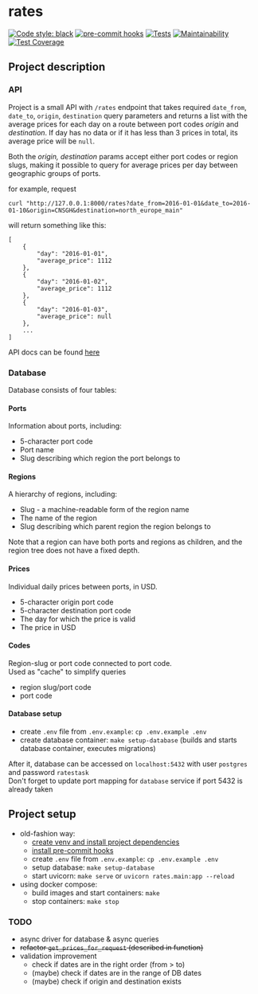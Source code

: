 # rates

[![Code style: black](https://img.shields.io/badge/code%20style-black-000000.svg)](https://github.com/psf/black)
[![pre-commit hooks](https://github.com/svntmr/rates/actions/workflows/pre-commit.yml/badge.svg)](https://github.com/svntmr/rates/actions)
[![Tests](https://github.com/svntmr/rates/actions/workflows/run-tests.yml/badge.svg)](https://github.com/svntmr/rates/actions)
[![Maintainability](https://api.codeclimate.com/v1/badges/74734b747fd97c6697b7/maintainability)](https://codeclimate.com/github/svntmr/rates/maintainability)
[![Test Coverage](https://api.codeclimate.com/v1/badges/74734b747fd97c6697b7/test_coverage)](https://codeclimate.com/github/svntmr/rates/test_coverage)

## Project description

### API

Project is a small API with `/rates` endpoint that takes required `date_from`, `date_to`, `origin`, `destination` query parameters and returns a list with the average prices for each day on a route between port codes _origin_ and _destination_. If day has no data or if it has less than 3 prices in total, its average price will be `null`.

Both the _origin, destination_ params accept either port codes or region slugs, making it possible to query for average prices per day between geographic groups of ports.

for example, request

```shell
curl "http://127.0.0.1:8000/rates?date_from=2016-01-01&date_to=2016-01-10&origin=CNSGH&destination=north_europe_main"
```

will return something like this:

```
[
    {
        "day": "2016-01-01",
        "average_price": 1112
    },
    {
        "day": "2016-01-02",
        "average_price": 1112
    },
    {
        "day": "2016-01-03",
        "average_price": null
    },
    ...
]
```

API docs can be found [here](http://localhost:8000/docs)

### Database

Database consists of four tables:

#### Ports

Information about ports, including:

- 5-character port code
- Port name
- Slug describing which region the port belongs to

#### Regions

A hierarchy of regions, including:

- Slug - a machine-readable form of the region name
- The name of the region
- Slug describing which parent region the region belongs to

Note that a region can have both ports and regions as children, and the region
tree does not have a fixed depth.

#### Prices

Individual daily prices between ports, in USD.

- 5-character origin port code
- 5-character destination port code
- The day for which the price is valid
- The price in USD

#### Codes

Region-slug or port code connected to port code.  
Used as "cache" to simplify queries

- region slug/port code
- port code

#### Database setup

- create `.env` file from `.env.example`: `cp .env.example .env`
- create database container: `make setup-database` (builds and starts database container, executes migrations)

After it, database can be accessed on `localhost:5432` with user `postgres` and password `ratestask`  
Don't forget to update port mapping for `database` service if port 5432 is already taken

## Project setup

- old-fashion way:
  - [create venv and install project dependencies](CONTRIBUTING.md#virtual-environment)
  - [install pre-commit hooks](CONTRIBUTING.md#pre-commit-hooks)
  - create `.env` file from `.env.example`: `cp .env.example .env`
  - setup database: `make setup-database`
  - start uvicorn: `make serve` or `uvicorn rates.main:app --reload`
- using docker compose:
  - build images and start containers: `make`
  - stop containers: `make stop`

### TODO

- async driver for database & async queries
- ~~refactor `get_prices_for_request` (described in function)~~
- validation improvement
  - check if dates are in the right order (from > to)
  - (maybe) check if dates are in the range of DB dates
  - (maybe) check if origin and destination exists
